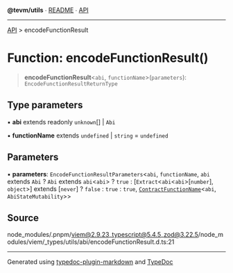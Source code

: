 **@tevm/utils** ∙ [README](../README.md) ∙ [API](../API.md)

***

[API](../API.md) > encodeFunctionResult

# Function: encodeFunctionResult()

> **encodeFunctionResult**\<`abi`, `functionName`\>(`parameters`): `EncodeFunctionResultReturnType`

## Type parameters

▪ **abi** extends readonly `unknown`[] \| `Abi`

▪ **functionName** extends `undefined` \| `string` = `undefined`

## Parameters

▪ **parameters**: `EncodeFunctionResultParameters`\<`abi`, `functionName`, `abi` extends `Abi` ? `Abi` extends `abi`\<`abi`\> ? `true` : [`Extract`\<`abi`\<`abi`\>[`number`], `object`\>] extends [`never`] ? `false` : `true` : `true`, [`ContractFunctionName`](../type-aliases/ContractFunctionName.md)\<`abi`, `AbiStateMutability`\>\>

## Source

node\_modules/.pnpm/viem@2.9.23\_typescript@5.4.5\_zod@3.22.5/node\_modules/viem/\_types/utils/abi/encodeFunctionResult.d.ts:21

***
Generated using [typedoc-plugin-markdown](https://www.npmjs.com/package/typedoc-plugin-markdown) and [TypeDoc](https://typedoc.org/)
